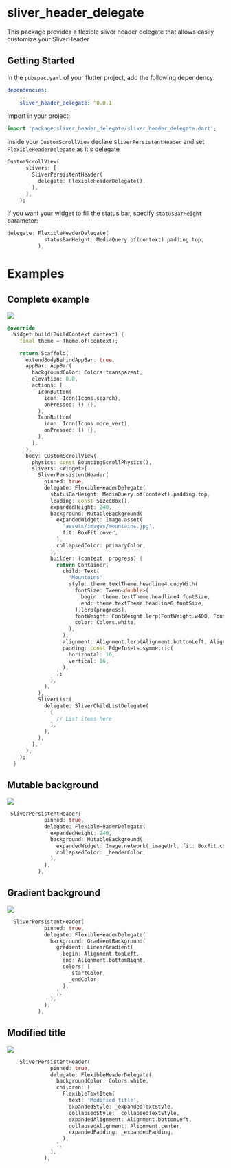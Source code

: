 # sliver_header_delegate
This package provides a flexible sliver header delegate that allows easily customize your SliverHeader

## Getting Started

In the `pubspec.yaml` of your flutter project, add the following dependency:

```yaml
dependencies:
    ...
    sliver_header_delegate: ^0.0.1
```

Import in your project:

```dart
import 'package:sliver_header_delegate/sliver_header_delegate.dart';
```

Inside your `CustomScrollView` declare `SliverPersistentHeader` and set `FlexibleHeaderDelegate` as it's delegate

```dart
CustomScrollView(
      slivers: [
        SliverPersistentHeader(
          delegate: FlexibleHeaderDelegate(),
        ),
      ],
    );
```

If you want your widget to fill the status bar, specify `statusBarHeight` parameter:

```dart
delegate: FlexibleHeaderDelegate(
            statusBarHeight: MediaQuery.of(context).padding.top,
          ),
```


# Examples

## Complete example

![](completed.gif)

```dart
@override
  Widget build(BuildContext context) {
    final theme = Theme.of(context);

    return Scaffold(
      extendBodyBehindAppBar: true,
      appBar: AppBar(
        backgroundColor: Colors.transparent,
        elevation: 0.0,
        actions: [
          IconButton(
            icon: Icon(Icons.search),
            onPressed: () {},
          ),
          IconButton(
            icon: Icon(Icons.more_vert),
            onPressed: () {},
          ),
        ],
      ),
      body: CustomScrollView(
        physics: const BouncingScrollPhysics(),
        slivers: <Widget>[
          SliverPersistentHeader(
            pinned: true,
            delegate: FlexibleHeaderDelegate(
              statusBarHeight: MediaQuery.of(context).padding.top,
              leading: const SizedBox(),
              expandedHeight: 240,
              background: MutableBackground(
                expandedWidget: Image.asset(
                  'assets/images/mountains.jpg',
                  fit: BoxFit.cover,
                ),
                collapsedColor: primaryColor,
              ),
              builder: (context, progress) {
                return Container(
                  child: Text(
                    'Mountains',
                    style: theme.textTheme.headline4.copyWith(
                      fontSize: Tween<double>(
                        begin: theme.textTheme.headline4.fontSize,
                        end: theme.textTheme.headline6.fontSize,
                      ).lerp(progress),
                      fontWeight: FontWeight.lerp(FontWeight.w400, FontWeight.w600, progress),
                      color: Colors.white,
                    ),
                  ),
                  alignment: Alignment.lerp(Alignment.bottomLeft, Alignment.bottomCenter, progress),
                  padding: const EdgeInsets.symmetric(
                    horizontal: 16,
                    vertical: 16,
                  ),
                );
              },
            ),
          ),
          SliverList(
            delegate: SliverChildListDelegate(
              [
                // List items here
              ],
            ),
          ),
        ],
      ),
    );
  }
```

## Mutable background

![](mutable_background.gif)


```dart
 SliverPersistentHeader(
            pinned: true,
            delegate: FlexibleHeaderDelegate(
              expandedHeight: 240,
              background: MutableBackground(
                expandedWidget: Image.network(_imageUrl, fit: BoxFit.cover),
                collapsedColor: _headerColor,
              ),
            ),
          ),
```


## Gradient background

![](gradient_background.gif)


```dart
  SliverPersistentHeader(
            pinned: true,
            delegate: FlexibleHeaderDelegate(
              background: GradientBackground(
                gradient: LinearGradient(
                  begin: Alignment.topLeft,
                  end: Alignment.bottomRight,
                  colors: [
                    _startColor,
                    _endColor,
                  ],
                ),
              ),
            ),
          ),
```


## Modified title

![](modified_title.gif)


```dart
    SliverPersistentHeader(
              pinned: true,
              delegate: FlexibleHeaderDelegate(
                backgroundColor: Colors.white,
                children: [
                  FlexibleTextItem(
                    text: 'Modified title',
                    expandedStyle: _expandedTextStyle,
                    collapsedStyle: _collapsedTextStyle,
                    expandedAlignment: Alignment.bottomLeft,
                    collapsedAlignment: Alignment.center,
                    expandedPadding: _expandedPadding,
                  ),
                ],
              ),
            ),
```
